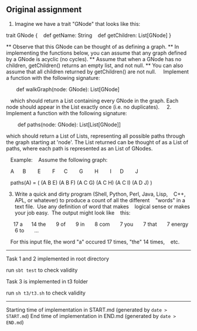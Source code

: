 ## Original assignment ## 

1. Imagine we have a trait "GNode" that looks like this:

trait GNode {
   def getName: String
   def getChildren: List[GNode]
}

** Observe that this GNode can be thought of as defining a graph.
** In implementing the functions below, you can assume that any
graph defined by a GNode is acyclic (no cycles).
** Assume that when a GNode has no children, getChildren() returns
an empty list, and not null.
** You can also assume that all children returned by getChildren()
are not null. 
   Implement a function with the following signature:

       def walkGraph(node: GNode): List[GNode]


   which should return a List containing every GNode in the graph. Each node should appear in the List exactly once (i.e. no duplicates).
 
 
2. Implement a function with the following signature:

        def paths(node: GNode): List[List[GNode]]


which should return a List of Lists, representing all possible paths through the graph starting at 'node'. The List returned can be thought of as a List of paths, where each path is represented as an List of GNodes.

   Example:
   Assume the following graph:

   A
     B
       E
       F
     C
       G
       H
       I
     D
       J

   paths(A) = ( (A B E) (A B F) (A C G) (A C H) (A C I) (A D J) )

3. Write a quick and dirty program (Shell, Python, Perl, Java, Lisp,
   C++, APL, or whatever) to produce a count of all the different
   "words" in a text file.  Use any definition of word that makes
   logical sense or makes your job easy.  The output might look like
   this:

     17 a
     14 the
      9 of
      9 in
      8 com
      7 you
      7 that
      7 energy
      6 to
      ...

   For this input file, the word "a" occured 17 times, "the" 14 times,
   etc.

------

Task 1 and 2 implemented in root directory

run `sbt test` to check validity


Task 3 is implemented in t3 folder

run `sh t3/t3.sh` to check validity

------

Starting time of implementation in START.md (generated by `date > START.md`)
End time of implementation in END.md (generated by `date > END.md`)

